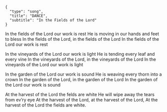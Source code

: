 ```
{
  "type": "song",
  "title": "DANCE",
  "subtitle": "In the Fields of the Lord"
}
```

In the fields of the Lord our work is rest
He is moving in our hands and feet to bless
In the fields of the Lord,
in the fields of the Lord
In the fields of the Lord our work is rest

In the vineyards of the Lord our work is light
He is tending every leaf and every vine
In the vineyards of the Lord,
in the vineyards of the Lord
In the vineyards of the Lord our work is light

In the garden of the Lord our work is sound
He is weaving every thorn into a crown
In the garden of the Lord,
in the garden of the Lord
In the garden of the Lord our work is sound

At the harvest of the Lord the felds are white
He will wipe away the tears from ev’ry eye
At the harvest of the Lord,
at the harvest of the Lord,
At the harvest of the Lord the fields are white.
